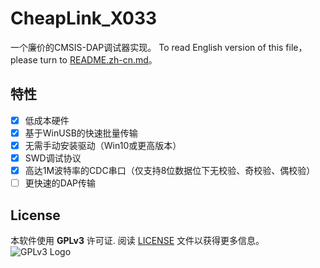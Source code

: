 # CheapLink_X033

一个廉价的CMSIS-DAP调试器实现。
To read English version of this file，please turn to [README.zh-cn.md](README.zh-cn.md)。  

## 特性

- [x] 低成本硬件
- [x] 基于WinUSB的快速批量传输
- [x] 无需手动安装驱动（Win10或更高版本）
- [x] SWD调试协议
- [x] 高达1M波特率的CDC串口（仅支持8位数据位下无校验、奇校验、偶校验）
- [ ] 更快速的DAP传输

## License

本软件使用 **GPLv3** 许可证. 阅读 [LICENSE](LICENSE) 文件以获得更多信息。  
![GPLv3 Logo](https://www.gnu.org/graphics/gplv3-with-text-136x68.png)  
